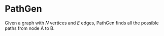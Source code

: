 # PathGen

Given a graph with *N* vertices and *E* edges, PathGen finds all the possible paths from node A to B.

